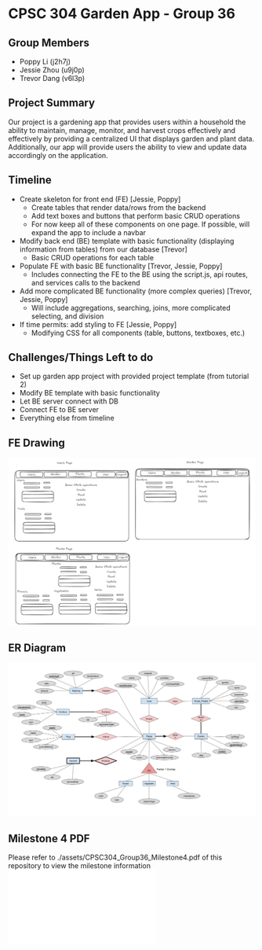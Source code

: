 # CPSC 304 Garden App - Group 36

## Group Members
- Poppy Li (j2h7j)
- Jessie Zhou (u9j0p)
- Trevor Dang (v6l3p)

## Project Summary
Our project is a gardening app that provides users within a household the ability to maintain, manage, monitor, and harvest 
crops effectively and effectively by providing a centralized UI that displays garden and plant data. Additionally, our app
will provide users the ability to view and update data accordingly on the application.

## Timeline
- Create skeleton for front end (FE) [Jessie, Poppy]
   - Create tables that render data/rows from the backend
   - Add text boxes and buttons that perform basic CRUD operations
   - For now keep all of these components on one page. If possible, will expand the app to include a navbar
- Modify back end (BE) template with basic functionality (displaying information from tables) from our database [Trevor]
   - Basic CRUD operations for each table
- Populate FE with basic BE functionality [Trevor, Jessie, Poppy]
   - Includes connecting the FE to the BE using the script.js, api routes, and services calls to the backend
- Add more complicated BE functionality (more complex queries) [Trevor, Jessie, Poppy]
   - Will include aggregations, searching, joins, more complicated selecting, and division
- If time permits: add styling to FE [Jessie, Poppy]
   - Modifying CSS for all components (table, buttons, textboxes, etc.)

## Challenges/Things Left to do
- Set up garden app project with provided project template (from tutorial 2)
- Modify BE template with basic functionality
- Let BE server connect with DB
- Connect FE to BE server
- Everything else from timeline

## FE Drawing
![](./assets/garden_app_fe_diagram.png)

## ER Diagram
![](./assets/CPSC_304_Milstone_1_ERD.png)

## Milestone 4 PDF
Please refer to ./assets/CPSC304_Group36_Milestone4.pdf of this repository to view the milestone information
![](./assets/CPSC304_Group36_Milestone4.pdf)
